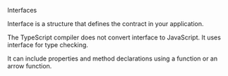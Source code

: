 Interfaces

Interface is a structure that defines the contract in your application.

The TypeScript compiler does not convert interface to JavaScript. It uses interface for type checking. 

It can include properties and method declarations using a function or an arrow function.